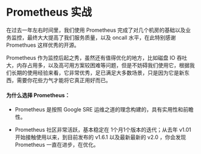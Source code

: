 # Prometheus 实战

在过去一年左右时间里，我们使用 Prometheus 完成了对几个机房的基础以及业务监控，最终大大提高了我们服务质量，以及  oncall 水平，在此特别感谢 Promethues 这样优秀的开源。

Prometheus 作为监控后起之秀，虽然还有值得优化的地方，比如磁盘 IO 吞吐大，内存占用多，以及高可用方案较困难等问题，但是不妨碍我们使用它，根据我们长期的使用经验来看，它非常优秀，足已满足大多数场景，只是因为它是新东西，需要你花些力气才能将它真正用好而已。

#### 为什么选择 Prometheus：

* Prometheus 是按照 Google SRE 运维之道的理念构建的，具有实用性和前瞻性。

* Prometheus 社区非常活跃，基本稳定在 1个月1个版本的迭代；从去年 v1.01 开始接触使用以来，到目前发布的 v1.6.1 以及最新最新的 v2.0 ，你会发现 Prometheus 一直在进步，在优化。



